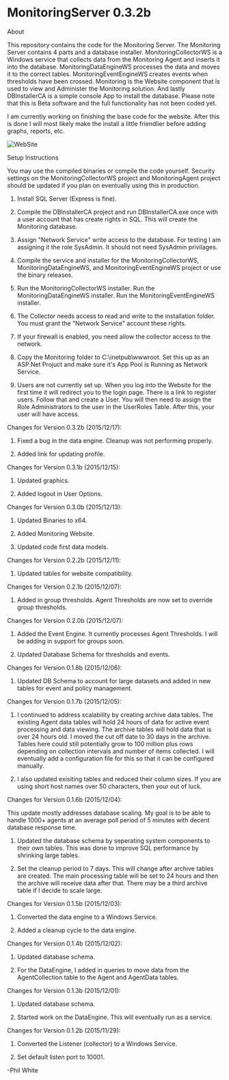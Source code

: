 # MonitoringServer 0.3.2b

About

This repository contains the code for the Monitoring Server.  The Monitoring Server contains 4 parts and a database installer.  MonitoringCollectorWS is a Windows service that collects data from the Monitoring Agent and inserts it into the database.  MonitoringDataEngineWS processes the data and moves it to the correct tables.  MonitoringEventEngineWS creates events when thresholds have been crossed.  Monitoring is the Website component that is used to view and Administer the Monitoring solution.  And lastly DBInstallerCA is a simple console App to install the database.  Please note that this is Beta software and the full functionality has not been coded yet.  

I am currently working on finishing the base code for the website.  After this is done I will most likely make the install a little friendlier before adding graphs, reports, etc.  

![WebSite](https://raw.githubusercontent.com/philipcwhite/MonitoringServer/master/Website.png)

Setup Instructions

You may use the compiled binaries or compile the code yourself.  Security settings on the MonitoringCollectorWS project and MonitoringAgent project should be updated if you plan on eventually using this in production.

1. Install SQL Server (Express is fine).  

2. Compile the DBInstallerCA project and run DBInstallerCA.exe once with a user account that has create rights in SQL.  This will create the Monitoring database.

3. Assign "Network Service" write access to the database.  For testing I am assigning it the role SysAdmin.  It should not need SysAdmin privilages.  

4. Compile the service and installer for the MonitoringCollectorWS, MonitoringDataEngineWS, and MonitoringEventEngineWS project or use the binary releases.

5. Run the MonitoringCollectorWS installer.  Run the MonitoringDataEngineWS installer.  Run the MonitoringEventEngineWS installer.

6. The Collector needs access to read and write to the installation folder.  You must grant the "Network Service" account these rights.  

7. If your firewall is enabled, you need allow the collector access to the network.

8. Copy the Monitoring folder to C:\inetpub\wwwroot.  Set this up as an ASP.Net Projuct and make sure it's App Pool is Running as Network Service.

9.  Users are not currently set up.  When you log into the Website for the first time it will redirect you to the login page.  There is a link to register users.  Follow that and create a User.  You will then need to assign the Role Administrators to the user in the UserRoles Table.  After this, your user will have access.
 

Changes for Version 0.3.2b (2015/12/17):

1.  Fixed a bug in the data engine.  Cleanup was not performing properly.

2.  Added link for updating profile.  

Changes for Version 0.3.1b (2015/12/15):

1.  Updated graphics.

2.  Added logout in User Options.

Changes for Version 0.3.0b (2015/12/13):

1.  Updated Binaries to x64.  

2.  Added Monitoring Website.

3.  Updated code first data models.

Changes for Version 0.2.2b (2015/12/11):

1. Updated tables for website compatibility.   

Changes for Version 0.2.1b (2015/12/07):

1. Added in group thresholds.  Agent Thresholds are now set to override group thresholds.  

Changes for Version 0.2.0b (2015/12/07):

1.  Added the Event Engine.  It currently processes Agent Thresholds.  I will be adding in support for groups soon.

2.  Updated Database Schema for thresholds and events.

Changes for Version 0.1.8b (2015/12/06):

1. Updated DB Schema to account for large datasets and added in new tables for event and policy management.

Changes for Version 0.1.7b (2015/12/05):

1.  I continued to address scalability by creating archive data tables.  The existing Agent data tables will hold 24 hours of data for active event processing and data viewing.  The archive tables will hold data that is over 24 hours old.  I moved the cut off date to 30 days in the archive.  Tables here could still potentially grow to 100 million plus rows depending on collection intervals and number of items collected.  I will eventually add a configuration file for this so that it can be configured manually.

2.  I also updated exisiting tables and reduced their column sizes.  If you are using short host names over 50 characters, then your out of luck. 

Changes for Version 0.1.6b (2015/12/04):

This update mostly addresses database scaling.  My goal is to be able to handle 1000+ agents at an average poll period of 5 minutes with decent database response time.

1.  Updated the database schema by seperating system components to their own tables.  This was done to improve SQL performance by shrinking large tables.

2.  Set the cleanup period to 7 days.  This will change after archive tables are created.  The main processing table will be set to 24 hours and then the archive will receive data after that.  There may be a third archive table if I decide to scale large.  

Changes for Version 0.1.5b (2015/12/03):

1.  Converted the data engine to a Windows Service.

2.  Added a cleanup cycle to the data engine.  

Changes for Version 0.1.4b (2015/12/02):

1.  Updated database schema.

2.  For the DataEngine, I added in queries to move data from the AgentCollection table to the Agent and AgentData tables.

Changes for Version 0.1.3b (2015/12/01):

1. Updated database schema. 

2. Started work on the DataEngine.  This will eventually run as a service.  

Changes for Version 0.1.2b (2015/11/29):

1. Converted the Listener (collector) to a Windows Service.

2. Set default listen port to 10001.


-Phil White